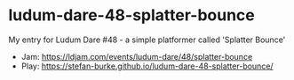 # ludum-dare-48-splatter-bounce
My entry for Ludum Dare #48 - a simple platformer called 'Splatter Bounce'

- Jam: https://ldjam.com/events/ludum-dare/48/splatter-bounce
- Play: https://stefan-burke.github.io/ludum-dare-48-splatter-bounce/
